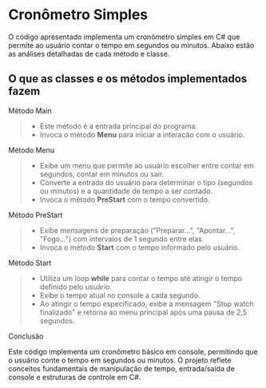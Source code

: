 # Cronômetro Simples

O código apresentado implementa um cronômetro simples em C# que permite ao usuário contar o tempo em segundos ou minutos. Abaixo estão as análises detalhadas de cada método e classe.

## O que as classes e os métodos implementados fazem

Método Main

> - Este método é a entrada principal do programa.
> - Invoca o método **Menu** para iniciar a interação com o usuário.

Método Menu

> - Exibe um menu que permite ao usuário escolher entre contar em segundos, contar em minutos ou sair.
> - Converte a entrada do usuário para determinar o tipo (segundos ou minutos) e a quantidade de tempo a ser contado.
> - Invoca o método **PreStart** com o tempo convertido.

Método PreStart

> - Exibe mensagens de preparação ("Preparar...", "Apontar...", "Fogo...") com intervalos de 1 segundo entre elas.
> - Invoca o método **Start** com o tempo informado pelo usuário.

Método Start

> - Utiliza um loop **while** para contar o tempo até atingir o tempo definido pelo usuário.
> - Exibe o tempo atual no console a cada segundo.
> - Ao atingir o tempo especificado, exibe a mensagem "Stop watch finalizado" e retorna ao menu principal após uma pausa de 2,5 segundos.

Conclusão

Este código implementa um cronômetro básico em console, permitindo que o usuário conte o tempo em segundos ou minutos. O projeto reflete conceitos fundamentais de manipulação de tempo, entrada/saída de console e estruturas de controle em C#.
